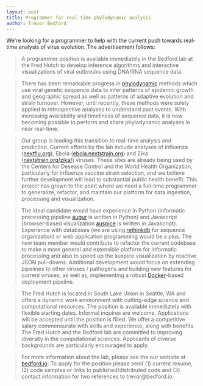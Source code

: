 ```yaml
---
layout: post
title: Programmer for real-time phylodynamic analysis
author: Trevor Bedford
---
```


We're looking for a programmer to help with the current push towards real-time analysis of virus evolution. The advertisement follows:

> A programmer position is available immediately in the Bedford lab at the Fred Hutch to develop inference algorithms and interactive visualizations of viral outbreaks using DNA/RNA sequence data.

> There has been remarkable progress in [phylodynamic](https://en.wikipedia.org/wiki/Viral_phylodynamics) methods which use viral genetic sequence data to infer patterns of epidemic growth and geographic spread as well as patterns of adaptive evolution and strain turnover. However, until recently, these methods were solely applied in retrospective analyses to understand past events. With increasing availability and timeliness of sequence data, it is now becoming possible to perform and share phylodynamic analyses in near real-time. 

> Our group is leading this transition to real-time analysis and prediction. Current efforts by the lab include analyses of influenza ([nextflu.org](http://nextflu.org)), Ebola ([ebola.nextstrain.org](http://ebola.nextstrain.org)) and Zika ([nextstrain.org/zika/](http://nextstrain.org/zika)) viruses. These sites are already being used by the Centers for Desease Control and the World Health Organization, particularly for influenza vaccine strain selection, and we believe further development will lead to substantial public health benefit. This project has grown to the point where we need a full-time programmer to generalize, refactor, and maintain our platform for data ingestion, processing and visualization.

> The ideal candidate would have experience in Python (informatic processing pipeline [augur](https://github.com/blab/nextflu/tree/master/augur) is written in Python) and Javascript (browser-based visualization [auspice](https://github.com/blab/nextflu/tree/master/auspice) is written in Javascript). Experience with databases (we are using [rethinkdb](http://www.rethinkdb.com/) for sequence organization) or web application programming would be a plus. The new team member would contribute to refactor the current codebase to make a more general and extensible platform for informatic processing and also to speed up the auspice visualization by reactive JSON pull-downs. Additional development would focus on extending pipelines to other viruses / pathogens and building new features for current viruses, as well as, implementing a robust [Docker](https://www.docker.com/)-based deployment pipeline.

> The Fred Hutch is located in South Lake Union in Seattle, WA and offers a dynamic work environment with cutting-edge science and computational resources. The position is available immediately with flexible starting dates. Informal inquires are welcome. Applications will be accepted until the position is filled.  We offer a competitive salary commensurate with skills and experience, along with benefits. The Fred Hutch and the Bedford lab are committed to improving diversity in the computational sciences. Applicants of diverse backgrounds are particularly encouraged to apply.

> For more information about the lab, please see the our website at [bedford.io](http://bedford.io). To apply for the position please send (1) current resume, (2) code samples or links to published/distributed code and (3) contact information for two references to trevor<span style="display:none">obfuscate</span>@bedford.io.
